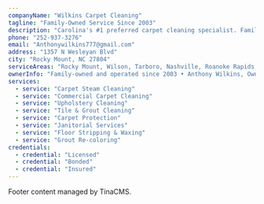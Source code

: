 ```yaml
---
companyName: "Wilkins Carpet Cleaning"
tagline: "Family-Owned Service Since 2003"
description: "Carolina's #1 preferred carpet cleaning specialist. Family-owned and operated, serving the Rocky Mount area with honest, dependable service for over 20 years."
phone: "252-937-3276"
email: "Anthonywilkins777@gmail.com"
address: "1357 N Wesleyan Blvd"
city: "Rocky Mount, NC 27804"
serviceAreas: "Rocky Mount, Wilson, Tarboro, Nashville, Roanoke Rapids, Louisburg, Springhope, Whitakers, Greenville and surrounding areas in North Carolina"
ownerInfo: "Family-owned and operated since 2003 • Anthony Wilkins, Owner/Operator"
services:
  - service: "Carpet Steam Cleaning"
  - service: "Commercial Carpet Cleaning"
  - service: "Upholstery Cleaning"
  - service: "Tile & Grout Cleaning"
  - service: "Carpet Protection"
  - service: "Janitorial Services"
  - service: "Floor Stripping & Waxing"
  - service: "Grout Re-coloring"
credentials:
  - credential: "Licensed"
  - credential: "Bonded"
  - credential: "Insured"
---
```


Footer content managed by TinaCMS.

